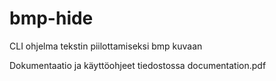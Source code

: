 # bmp-hide
CLI ohjelma tekstin piilottamiseksi bmp kuvaan

Dokumentaatio ja käyttöohjeet tiedostossa documentation.pdf
